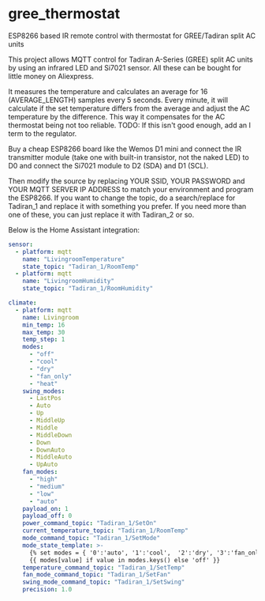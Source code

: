 # gree_thermostat
ESP8266 based IR remote control with thermostat for GREE/Tadiran split AC units

This project allows MQTT control for Tadiran A-Series (GREE) split AC units by using an infrared LED and Si7021 sensor. All these can be bought for little money on Aliexpress.

It measures the temperature and calculates an average for 16 (AVERAGE_LENGTH) samples every 5 seconds. Every minute, it will calculate if the set temperature differs from the average and adjust the AC temperature by the difference. This way it compensates for the AC thermostat being not too reliable.
TODO: If this isn't good enough, add an I term to the regulator.

Buy a cheap ESP8266 board like the Wemos D1 mini and connect the IR transmitter module (take one with built-in transistor, not the naked LED) to D0 and connect the Si7021 module to D2 (SDA) and D1 (SCL).

Then modify the source by replacing YOUR SSID, YOUR PASSWORD and YOUR MQTT SERVER IP ADDRESS to match your environment and program the ESP8266. 
If you want to change the topic, do a search/replace for Tadiran_1 and replace it with something you prefer. If you need more than one of these, you can just replace it with Tadiran_2 or so.

Below is the Home Assistant integration:

```yml
sensor:
  - platform: mqtt
    name: "LivingroomTemperature"
    state_topic: "Tadiran_1/RoomTemp"
  - platform: mqtt
    name: "LivingroomHumidity"
    state_topic: "Tadiran_1/RoomHumidity"

climate:
  - platform: mqtt
    name: Livingroom
    min_temp: 16
    max_temp: 30
    temp_step: 1
    modes:
      - "off"
      - "cool"
      - "dry"
      - "fan_only"
      - "heat"
    swing_modes:
      - LastPos
      - Auto
      - Up
      - MiddleUp
      - Middle
      - MiddleDown
      - Down
      - DownAuto
      - MiddleAuto
      - UpAuto
    fan_modes:
      - "high"
      - "medium"
      - "low"
      - "auto"
    payload_on: 1
    payload_off: 0
    power_command_topic: "Tadiran_1/SetOn"
    current_temperature_topic: "Tadiran_1/RoomTemp"
    mode_command_topic: "Tadiran_1/SetMode"
    mode_state_template: >-
      {% set modes = { '0':'auto', '1':'cool',  '2':'dry', '3':'fan_only', '4': 'heat'} %}
      {{ modes[value] if value in modes.keys() else 'off' }}
    temperature_command_topic: "Tadiran_1/SetTemp"
    fan_mode_command_topic: "Tadiran_1/SetFan"
    swing_mode_command_topic: "Tadiran_1/SetSwing"
    precision: 1.0
   ```